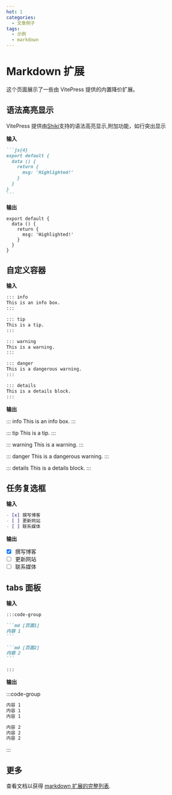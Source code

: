 ```yaml
---
hot: 1
categories:
  - 文章例子
tags:
  - 示例
  - markdown
---
```


# Markdown 扩展

这个页面展示了一些由 VitePress 提供的内置降价扩展。

## 语法高亮显示

VitePress 提供由[Shiki](https://github.com/shikijs/shiki)支持的语法高亮显示,附加功能，如行突出显示

**输入**

````md
```js{4}
export default {
  data () {
    return {
      msg: 'Highlighted!'
    }
  }
}
```
````

**输出**

```js{4}
export default {
  data () {
    return {
      msg: 'Highlighted!'
    }
  }
}
```

## 自定义容器

**输入**

```md
::: info
This is an info box.
:::

::: tip
This is a tip.
:::

::: warning
This is a warning.
:::

::: danger
This is a dangerous warning.
:::

::: details
This is a details block.
:::
```

**输出**

::: info
This is an info box.
:::

::: tip
This is a tip.
:::

::: warning
This is a warning.
:::

::: danger
This is a dangerous warning.
:::

::: details
This is a details block.
:::

## 任务复选框

**输入**

```md
- [x] 撰写博客
- [ ] 更新网站
- [ ] 联系媒体
```

**输出**

- [x] 撰写博客
- [ ] 更新网站
- [ ] 联系媒体

## tabs 面板

**输入**

````md
:::code-group

```md [页面1]
内容 1
```

```md [页面2]
内容 2
```

:::
````

**输出**

:::code-group

```md [页面1]
内容 1
内容 1
内容 1
```

```md [页面2]
内容 2
内容 2
内容 2
```

:::

## 更多

查看文档以获得 [markdown 扩展的完整列表](https://vitepress.dev/zh/guide/markdown).

```

```
